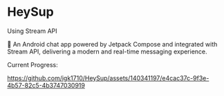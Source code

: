 ﻿# HeySup
Using Stream API

🚀 An Android chat app powered by Jetpack Compose and integrated with Stream API, delivering a modern and real-time messaging experience.



Current Progress:




https://github.com/igk1710/HeySup/assets/140341197/e4cac37c-9f3e-4b57-82c5-4b3747030919




 
